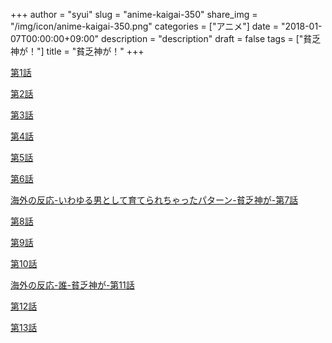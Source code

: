 +++
author = "syui"
slug = "anime-kaigai-350"
share_img = "/img/icon/anime-kaigai-350.png"
categories = ["アニメ"]
date = "2018-01-07T00:00:00+09:00"
description = "description"
draft = false
tags = ["貧乏神が！"]
title = "貧乏神が！"
+++


<a href="http://web.archive.org/web/20120905211835/http://www.antinoria.com/2012/07/13/海外の反応-神は神でも貧乏神じゃなくて貧乳神の間違いじゃないの-貧乏神が-第1話/" rel="nofollow" target="_blank" title="第1話">第1話</a>


<a href="http://web.archive.org/web/20120905211835/http://www.antinoria.com/2012/07/16/海外の反応-これぞまさに-神と少女の戦いが今-始まる-って感じネ-貧乏神が-第2話/" rel="nofollow" target="_blank" title="第2話">第2話</a>


<a href="http://web.archive.org/web/20120905211835/http://www.antinoria.com/2012/07/24/海外の反応-お前に命令されるのはなんか腹立つ-なんかって何-貧乏神が-第3話/" rel="nofollow" target="_blank" title="第3話">第3話</a>


<a href="http://web.archive.org/web/20120905211835/http://www.antinoria.com/2012/07/28/海外の反応-縮んど-るやな-いか-貧乏神が-第4話/" rel="nofollow" target="_blank" title="第4話">第4話</a>


<a href="http://web.archive.org/web/20120905211835/http://www.antinoria.com/2012/08/06/海外の反応-どっちが貧乳なのかな-ん-ん-ん-貧乏神が-第5話/" rel="nofollow" target="_blank" title="第5話">第5話</a>


<a href="http://web.archive.org/web/20120905211835/http://www.antinoria.com/2012/08/12/海外の反応-目を開けろぉぉぉぉ-貧乏神が-第6話/" rel="nofollow" target="_blank" title="第6話">第6話</a>


<a href="http://web.archive.org/web/20120905211835/http://www.antinoria.com/2012/08/19/海外の反応-いわゆる男として育てられちゃったパターン-貧乏神が-第7話/" rel="nofollow" target="_blank" title="海外の反応-いわゆる男として育てられちゃったパターン-貧乏神が-第7話">海外の反応-いわゆる男として育てられちゃったパターン-貧乏神が-第7話</a>


<a href="http://web.archive.org/web/20120905211835/http://www.antinoria.com/2012/08/27/海外の反応-名前で呼んで-貧乏神が-第8話/" rel="nofollow" target="_blank" title="第8話">第8話</a>


<a href="http://web.archive.org/web/20120905211835/http://www.antinoria.com/2012/09/01/%E6%B5%B7%E5%A4%96%E3%81%AE%E5%8F%8D%E5%BF%9C-%E3%81%88%E3%81%A3-%E4%BB%8A%E3%81%95%E3%82%89%E3%81%A3%E3%81%A8%E8%A8%80%E3%81%A3%E3%81%9F%E3%81%AD-2%E5%88%86%E3%81%A7%E3%81%93%E3%81%86%E3%81%AA%E3%82%8B%E3%83%AF%E3%82%B1%E3%81%AD%E3%83%BC%E3%81%A0%E3%82%8D-%E8%B2%A7%E4%B9%8F%E7%A5%9E%E3%81%8C-%E7%AC%AC9%E8%A9%B1/" rel="nofollow" target="_blank" title="第9話">第9話</a>


<a href="http://web.archive.org/web/20120905211835/http://www.antinoria.com/2012/09/09/海外の反応-カボチャ嫌いの子供にカボチャ食べさすためこっそりシチューに混ぜておくみたいなもんですよ-貧乏神が-第10話/" rel="nofollow" target="_blank" title="第10話">第10話</a>


<a href="http://web.archive.org/web/20120905211835/http://www.antinoria.com/2012/09/14/海外の反応-誰-貧乏神が-第11話/" rel="nofollow" target="_blank" title="海外の反応-誰-貧乏神が-第11話">海外の反応-誰-貧乏神が-第11話</a>


<a href="http://web.archive.org/web/20120905211835/http://www.antinoria.com/2012/09/23/海外の反応-いつか名前で呼んで-貧乏神が-第12話/" rel="nofollow" target="_blank" title="第12話">第12話</a>


<a href="http://web.archive.org/web/20120905211835/http://www.antinoria.com/2012/09/30/海外の反応-それ-もう答え出てるだろ-貧乏神が-第13話-最終話/" rel="nofollow" target="_blank" title="第13話">第13話</a>

